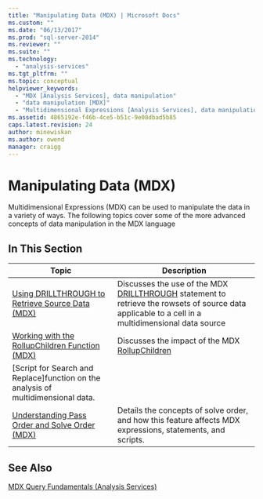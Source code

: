 ```yaml
---
title: "Manipulating Data (MDX) | Microsoft Docs"
ms.custom: ""
ms.date: "06/13/2017"
ms.prod: "sql-server-2014"
ms.reviewer: ""
ms.suite: ""
ms.technology: 
  - "analysis-services"
ms.tgt_pltfrm: ""
ms.topic: conceptual
helpviewer_keywords: 
  - "MDX [Analysis Services], data manipulation"
  - "data manipulation [MDX]"
  - "Multidimensional Expressions [Analysis Services], data manipulation"
ms.assetid: 4865192e-f46b-4ce5-b51c-9e08dbad5b85
caps.latest.revision: 24
author: minewiskan
ms.author: owend
manager: craigg
---
```

# Manipulating Data (MDX)
  Multidimensional Expressions (MDX) can be used to manipulate the data in a variety of ways. The following topics cover some of the more advanced concepts of data manipulation in the MDX language  
  
## In This Section  
  
|Topic|Description|  
|-----------|-----------------|  
|[Using DRILLTHROUGH to Retrieve Source Data &#40;MDX&#41;](mdx-data-manipulation-retrieve-source-data-using-drillthrough.md)|Discusses the use of the MDX [DRILLTHROUGH](/sql/mdx/mdx-data-manipulation-drillthrough) statement to retrieve the rowsets of source data applicable to a cell in a multidimensional data source|  
|[Working with the RollupChildren Function &#40;MDX&#41;](mdx-data-manipulation-rollupchildren-function.md)|Discusses the impact of the MDX [RollupChildren](/sql/mdx/rollupchildren-mdx)
[Script for Search and Replace]function on the analysis of multidimensional data.|  
|[Understanding Pass Order and Solve Order &#40;MDX&#41;](mdx-data-manipulation-understanding-pass-order-and-solve-order.md)|Details the concepts of solve order, and how this feature affects MDX expressions, statements, and scripts.|  
  
## See Also  
 [MDX Query Fundamentals &#40;Analysis Services&#41;](mdx-query-fundamentals-analysis-services.md)  
  
  

